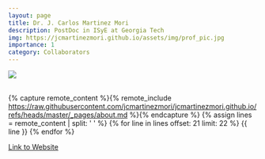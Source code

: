 ```yaml
---
layout: page
title: Dr. J. Carlos Martinez Mori
description: PostDoc in ISyE at Georgia Tech
img: https://jcmartinezmori.github.io/assets/img/prof_pic.jpg
importance: 1
category: Collaborators
---
```


<div class="profile"> 
<img src="https://jcmartinezmori.github.io/assets/img/prof_pic.jpg" class="img-fluid z-depth-1 rounded"/>
</div>
<br>


{% capture remote_content %}{% remote_include https://raw.githubusercontent.com/jcmartinezmori/jcmartinezmori.github.io/refs/heads/master/_pages/about.md %}{% endcapture %}
{% assign lines = remote_content | split: '
' %}
{% for line in lines offset: 21 limit: 22 %}
{{ line }}
{% endfor %}


[Link to Website](https://jcmartinezmori.github.io/)
